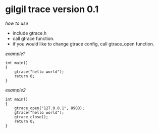 gilgil trace version 0.1
========================


*how to use*

- include gtrace.h
- call gtrace function.
- if you would like to change gtrace config, call gtrace_open function.


*example1*

	int main()
	{
		gtrace("hello world");
		return 0;
	}


*example2*

	int main()
	{
		gtrace_open("127.0.0.1", 8908);
		gtrace("hello world");
		gtrace_close();
		return 0;
	}

